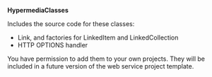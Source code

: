 **HypermediaClasses**

Includes the source code for these classes:
* Link, and factories for LinkedItem and LinkedCollection
* HTTP OPTIONS handler

You have permission to add them to your own projects. They will be included in a future version of the web service project template.  
